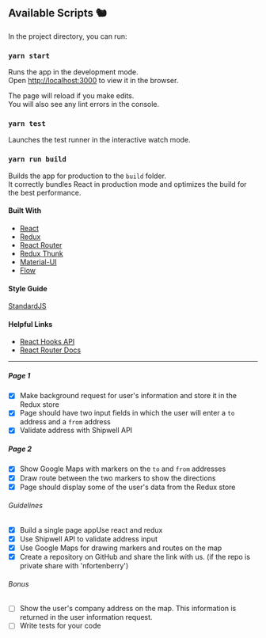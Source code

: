 ## Available Scripts 🐿

In the project directory, you can run:

### `yarn start`

Runs the app in the development mode.<br>
Open [http://localhost:3000](http://localhost:3000) to view it in the browser.

The page will reload if you make edits.<br>
You will also see any lint errors in the console.

### `yarn test`

Launches the test runner in the interactive watch mode.<br>

### `yarn run build`

Builds the app for production to the `build` folder.<br>
It correctly bundles React in production mode and optimizes the build for the best performance.

#### Built With
- [React](https://reactjs.org/)
- [Redux](https://redux.js.org/)
- [React Router](https://reacttraining.com/react-router/)
- [Redux Thunk](https://github.com/reduxjs/redux-thunk)
- [Material-UI](https://material-ui.com)
- [Flow](https://flow.org/en/)

#### Style Guide
[StandardJS](https://standardjs.com/)

#### Helpful Links
- [React Hooks API](https://reactjs.org/docs/hooks-reference.html)
- [React Router Docs](https://reacttraining.com/react-router/web/guides/quick-start)

---
##### Page 1
- [x] Make background request for user's information and store it in the Redux store
- [x] Page should have two input fields in which the user will enter a `to` address and a `from` address
- [x] Validate address with Shipwell API

##### Page 2
- [x] Show Google Maps with markers on the `to` and `from` addresses
- [x] Draw route between the two markers to show the directions
- [x] Page should display some of the user's data from the Redux store

###### Guidelines

- [x]  Build a single page appUse react and redux
- [x]  Use Shipwell API to validate address input
- [x]  Use Google Maps for drawing markers and routes on the map
- [x]  Create a repository on GitHub and share the link with us. (if the repo is private share with 'nfortenberry')

###### Bonus

- [ ] Show the user's company address on the map. This information is returned in the user information request.
- [ ] Write tests for your code